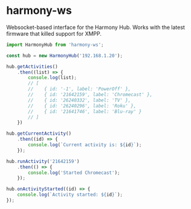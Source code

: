 # harmony-ws

Websocket-based interface for the Harmony Hub. Works with the latest firmware that killed support for XMPP.

```javascript
import HarmonyHub from 'harmony-ws';

const hub = new HarmonyHub('192.168.1.20');

hub.getActivities()
    .then((list) => {
        console.log(list);
        // [
        //    { id: '-1', label: 'PowerOff' },
        //    { id: '21642159', label: 'Chromecast' },
        //    { id: '26240332', label: 'TV' },
        //    { id: '26240296', label: 'Roku' },
        //    { id: '21641746', label: 'Blu-ray' }
        // ]
    })

hub.getCurrentActivity()
    .then((id) => {
        console.log(`Current activity is: ${id}`);
    });

hub.runActivity('21642159')
    .then(() => {
        console.log('Started Chromecast');
    });

hub.onActivityStarted((id) => {
    console.log(`Activity started: ${id}`);
});
```

